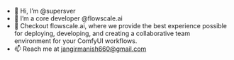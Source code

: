 - 👋 Hi, I’m @supersver
- 👀 I’m a core developer @flowscale.ai
- 🌱 Checkout flowscale.ai, where we provide the best experience possible for deploying, developing, and creating a collaborative team environment for your ComfyUI workflows.
- 📫 Reach me at jangirmanish660@gmail.com

<!---
supersver/supersver is a ✨ special ✨ repository because its `README.md` (this file) appears on your GitHub profile.
You can click the Preview link to take a look at your changes.
--->
